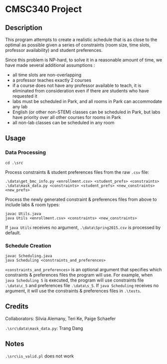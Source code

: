 # CMSC340 Project
## Description
This program attempts to create a realistic schedule that is as close to the optimal as possible given a series of constraints (room size, time slots, professor availability) and student preferences.

Since this problem is NP-hard, to solve it in a reasonable amount of time, we have made several additional assumptions :
- all time slots are non-overlapping
- a professor teaches exactly 2 courses 
- if a course does not have any professor available to teach, it is eliminated from consideration even if there are students who have requested it
- labs must be scheduled in Park, and all rooms in Park can accommodate any lab
- English (or other non-STEM) classes can be scheduled in Park, but labs have priority over all other courses for rooms in Park
- all non-lab classes can be scheduled in any room


## Usage
### Data Processing
```
cd .\src
```
Process constraints & student preferences files from the raw ``.csv`` file:
```
.\data\get_bmc_info.py <enrollment.csv> <student_prefs> <constraints>
.\data\mask_data.py <constraints> <student_prefs> <new_constraints> <new_prefs>
```
Process the newly generated constraint & preferences files from above to include labs & room types: 
```
javac Utils.java
java Utils <enrollment.csv> <constraints> <new_constraints>
```
If ```java Utils``` receives no argument, ```.\data\Spring2015.csv``` is processed by default.

### Schedule Creation
```
javac Scheduling.java
java Scheduling <constraints_and_preferences>
```
```<constraints_and_preferences>``` is an optional argument that specifies which constraints & preferences files the program will use. For example, when ```java Scheduling 5``` is executed, the program will use constraints file ```.\data\c_5``` and preferences file ```.\data\s_5```.
If ```java Scheduling``` receives no argument, it will use the constraints & preferences files in ```.\tests```.

## Credits
Collaborators: Silvia Alemany, Teri Ke, Paige Schaefer

```.\src\data\mask_data.py```: Trang Dang
## Notes
```.\src\is_valid.pl``` does not work

